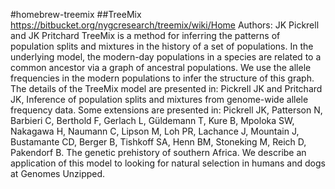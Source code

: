 #homebrew-treemix
##TreeMix
https://bitbucket.org/nygcresearch/treemix/wiki/Home
Authors: JK Pickrell and JK Pritchard
TreeMix is a method for inferring the patterns of population splits and mixtures in the history of a set of populations. In the underlying model, the modern-day populations in a species are related to a common ancestor via a graph of ancestral populations. We use the allele frequencies in the modern populations to infer the structure of this graph.
The details of the TreeMix model are presented in: Pickrell JK and Pritchard JK, Inference of population splits and mixtures from genome-wide allele frequency data.
Some extensions are presented in: Pickrell JK, Patterson N, Barbieri C, Berthold F, Gerlach L, Güldemann T, Kure B, Mpoloka SW, Nakagawa H, Naumann C, Lipson M, Loh PR, Lachance J, Mountain J, Bustamante CD, Berger B, Tishkoff SA, Henn BM, Stoneking M, Reich D, Pakendorf B. The genetic prehistory of southern Africa.
We describe an application of this model to looking for natural selection in humans and dogs at Genomes Unzipped.
